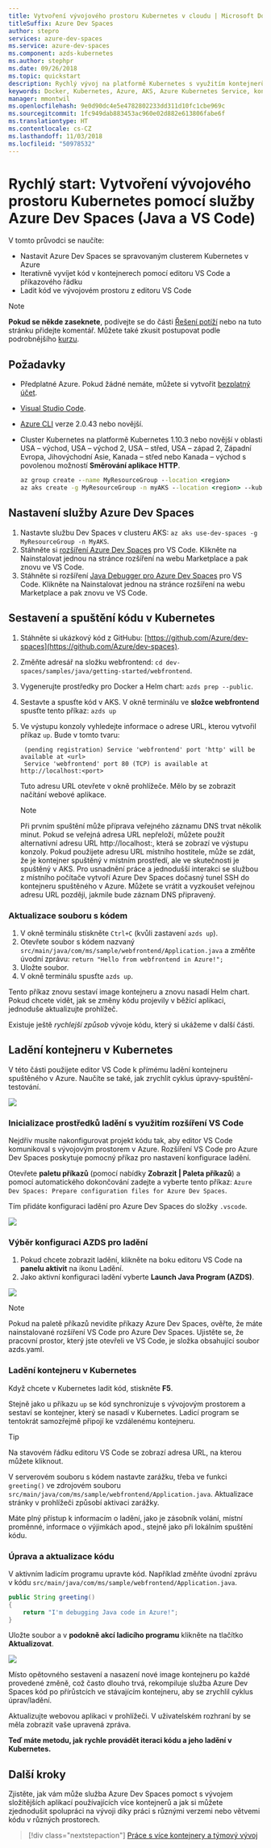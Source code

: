 ```yaml
---
title: Vytvoření vývojového prostoru Kubernetes v cloudu | Microsoft Docs
titleSuffix: Azure Dev Spaces
author: stepro
services: azure-dev-spaces
ms.service: azure-dev-spaces
ms.component: azds-kubernetes
ms.author: stephpr
ms.date: 09/26/2018
ms.topic: quickstart
description: Rychlý vývoj na platformě Kubernetes s využitím kontejnerů a mikroslužeb v Azure
keywords: Docker, Kubernetes, Azure, AKS, Azure Kubernetes Service, kontejnery
manager: mmontwil
ms.openlocfilehash: 9e0d90dc4e5e4782802233dd311d10fc1cbe969c
ms.sourcegitcommit: 1fc949dab883453ac960e02d882e613806fabe6f
ms.translationtype: HT
ms.contentlocale: cs-CZ
ms.lasthandoff: 11/03/2018
ms.locfileid: "50978532"
---
```

# <a name="quickstart-create-a-kubernetes-dev-space-with-azure-dev-spaces-java-and-vs-code"></a>Rychlý start: Vytvoření vývojového prostoru Kubernetes pomocí služby Azure Dev Spaces (Java a VS Code)

V tomto průvodci se naučíte:

- Nastavit Azure Dev Spaces se spravovaným clusterem Kubernetes v Azure
- Iterativně vyvíjet kód v kontejnerech pomocí editoru VS Code a příkazového řádku
- Ladit kód ve vývojovém prostoru z editoru VS Code

> [!Note]
> **Pokud se někde zaseknete**, podívejte se do části [Řešení potíží](troubleshooting.md) nebo na tuto stránku přidejte komentář. Můžete také zkusit postupovat podle podrobnějšího [kurzu](get-started-netcore.md).

## <a name="prerequisites"></a>Požadavky

- Předplatné Azure. Pokud žádné nemáte, můžete si vytvořit [bezplatný účet](https://azure.microsoft.com/free).
- [Visual Studio Code](https://code.visualstudio.com/download).
- [Azure CLI](/cli/azure/install-azure-cli?view=azure-cli-latest) verze 2.0.43 nebo novější.
- Cluster Kubernetes na platformě Kubernetes 1.10.3 nebo novější v oblasti USA – východ, USA – východ 2, USA – střed, USA – západ 2, Západní Evropa, Jihovýchodní Asie, Kanada – střed nebo Kanada – východ s povolenou možností **Směrování aplikace HTTP**.

    ```cmd
    az group create --name MyResourceGroup --location <region>
    az aks create -g MyResourceGroup -n myAKS --location <region> --kubernetes-version 1.11.2 --enable-addons http_application_routing --generate-ssh-keys
    ```

## <a name="set-up-azure-dev-spaces"></a>Nastavení služby Azure Dev Spaces

1. Nastavte službu Dev Spaces v clusteru AKS: `az aks use-dev-spaces -g MyResourceGroup -n MyAKS`.
1. Stáhněte si [rozšíření Azure Dev Spaces](https://marketplace.visualstudio.com/items?itemName=azuredevspaces.azds) pro VS Code. Klikněte na Nainstalovat jednou na stránce rozšíření na webu Marketplace a pak znovu ve VS Code.
1. Stáhněte si rozšíření [Java Debugger pro Azure Dev Spaces](https://marketplace.visualstudio.com/items?itemName=vscjava.vscode-java-debugger-azds) pro VS Code. Klikněte na Nainstalovat jednou na stránce rozšíření na webu Marketplace a pak znovu ve VS Code.

## <a name="build-and-run-code-in-kubernetes"></a>Sestavení a spuštění kódu v Kubernetes

1. Stáhněte si ukázkový kód z GitHubu: [https://github.com/Azure/dev-spaces](https://github.com/Azure/dev-spaces). 
1. Změňte adresář na složku webfrontend: `cd dev-spaces/samples/java/getting-started/webfrontend`.
1. Vygenerujte prostředky pro Docker a Helm chart: `azds prep --public`.
1. Sestavte a spusťte kód v AKS. V okně terminálu ve **složce webfrontend** spusťte tento příkaz: `azds up`
1. Ve výstupu konzoly vyhledejte informace o adrese URL, kterou vytvořil příkaz `up`. Bude v tomto tvaru:

   ```output
    (pending registration) Service 'webfrontend' port 'http' will be available at <url>
    Service 'webfrontend' port 80 (TCP) is available at http://localhost:<port>
   ```

   Tuto adresu URL otevřete v okně prohlížeče. Mělo by se zobrazit načítání webové aplikace.

   > [!Note]
   > Při prvním spuštění může příprava veřejného záznamu DNS trvat několik minut. Pokud se veřejná adresa URL nepřeloží, můžete použít alternativní adresu URL http://localhost:<portnumber>, která se zobrazí ve výstupu konzoly. Pokud použijete adresu URL místního hostitele, může se zdát, že je kontejner spuštěný v místním prostředí, ale ve skutečnosti je spuštěný v AKS. Pro usnadnění práce a jednodušší interakci se službou z místního počítače vytvoří Azure Dev Spaces dočasný tunel SSH do kontejneru spuštěného v Azure. Můžete se vrátit a vyzkoušet veřejnou adresu URL později, jakmile bude záznam DNS připravený.

### <a name="update-a-code-file"></a>Aktualizace souboru s kódem

1. V okně terminálu stiskněte `Ctrl+C` (kvůli zastavení `azds up`).
1. Otevřete soubor s kódem nazvaný `src/main/java/com/ms/sample/webfrontend/Application.java` a změňte úvodní zprávu: `return "Hello from webfrontend in Azure!";`
1. Uložte soubor.
1. V okně terminálu spusťte `azds up`.

Tento příkaz znovu sestaví image kontejneru a znovu nasadí Helm chart. Pokud chcete vidět, jak se změny kódu projevily v běžící aplikaci, jednoduše aktualizujte prohlížeč.

Existuje ještě *rychlejší způsob* vývoje kódu, který si ukážeme v další části.

## <a name="debug-a-container-in-kubernetes"></a>Ladění kontejneru v Kubernetes

V této části použijete editor VS Code k přímému ladění kontejneru spuštěného v Azure. Naučíte se také, jak zrychlit cyklus úpravy-spuštění-testování.

![](./media/common/edit-refresh-see.png)

### <a name="initialize-debug-assets-with-the-vs-code-extension"></a>Inicializace prostředků ladění s využitím rozšíření VS Code
Nejdřív musíte nakonfigurovat projekt kódu tak, aby editor VS Code komunikoval s vývojovým prostorem v Azure. Rozšíření VS Code pro Azure Dev Spaces poskytuje pomocný příkaz pro nastavení konfigurace ladění.

Otevřete **paletu příkazů** (pomocí nabídky **Zobrazit | Paleta příkazů**) a pomocí automatického dokončování zadejte a vyberte tento příkaz: `Azure Dev Spaces: Prepare configuration files for Azure Dev Spaces`.

Tím přidáte konfiguraci ladění pro Azure Dev Spaces do složky `.vscode`.

![](./media/common/command-palette.png)

### <a name="select-the-azds-debug-configuration"></a>Výběr konfiguraci AZDS pro ladění
1. Pokud chcete zobrazit ladění, klikněte na boku editoru VS Code na **panelu aktivit** na ikonu Ladění.
1. Jako aktivní konfiguraci ladění vyberte **Launch Java Program (AZDS)**.

![](media/get-started-java/debug-configuration.png)

> [!Note]
> Pokud na paletě příkazů nevidíte příkazy Azure Dev Spaces, ověřte, že máte nainstalované rozšíření VS Code pro Azure Dev Spaces. Ujistěte se, že pracovní prostor, který jste otevřeli ve VS Code, je složka obsahující soubor azds.yaml.

### <a name="debug-the-container-in-kubernetes"></a>Ladění kontejneru v Kubernetes
Když chcete v Kubernetes ladit kód, stiskněte **F5**.

Stejně jako u příkazu `up` se kód synchronizuje s vývojovým prostorem a sestaví se kontejner, který se nasadí v Kubernetes. Ladicí program se tentokrát samozřejmě připojí ke vzdálenému kontejneru.

> [!Tip]
> Na stavovém řádku editoru VS Code se zobrazí adresa URL, na kterou můžete kliknout.

V serverovém souboru s kódem nastavte zarážku, třeba ve funkci `greeting()` ve zdrojovém souboru `src/main/java/com/ms/sample/webfrontend/Application.java`. Aktualizace stránky v prohlížeči způsobí aktivaci zarážky.

Máte plný přístup k informacím o ladění, jako je zásobník volání, místní proměnné, informace o výjimkách apod., stejně jako při lokálním spuštění kódu.

### <a name="edit-code-and-refresh"></a>Úprava a aktualizace kódu
V aktivním ladicím programu upravte kód. Například změňte úvodní zprávu v kódu `src/main/java/com/ms/sample/webfrontend/Application.java`. 

```java
public String greeting()
{
    return "I'm debugging Java code in Azure!";
}
```

Uložte soubor a v **podokně akcí ladicího programu** klikněte na tlačítko **Aktualizovat**. 

![](media/get-started-java/debug-action-refresh.png)

Místo opětovného sestavení a nasazení nové image kontejneru po každé provedené změně, což často dlouho trvá, rekompiluje služba Azure Dev Spaces kód po přírůstcích ve stávajícím kontejneru, aby se zrychlil cyklus úprav/ladění.

Aktualizujte webovou aplikaci v prohlížeči. V uživatelském rozhraní by se měla zobrazit vaše upravená zpráva.

**Teď máte metodu, jak rychle provádět iteraci kódu a jeho ladění v Kubernetes.**

## <a name="next-steps"></a>Další kroky

Zjistěte, jak vám může služba Azure Dev Spaces pomoct s vývojem složitějších aplikací používajících více kontejnerů a jak si můžete zjednodušit spolupráci na vývoji díky práci s různými verzemi nebo větvemi kódu v různých prostorech.

> [!div class="nextstepaction"]
> [Práce s více kontejnery a týmový vývoj](team-development-java.md)
